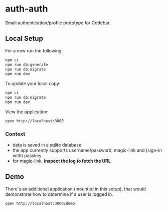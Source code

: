 # auth-auth

Small authentication/profile prototype for Codebar.

## Local Setup

For a new run the following:

```sh
npm ci
npm run db:generate
npm run db:migrate
npm run dev
```

To update your local copy:

```sh
npm ci
npm run db:migrate
npm run dev
```

View the application:

```sh
open http://localhost:3000
```

### Context

- data is saved in a sqlite database
- the app currently supports username/password, magic-link and (sign-in with) passkey
- for magic-link, **inspect the log to fetch the URL**

## Demo

There's an additional application (mounted in this setup), that would demonstrate how to determine if a user is logged in.

```sh
open http://localhost:3000/demo
```
